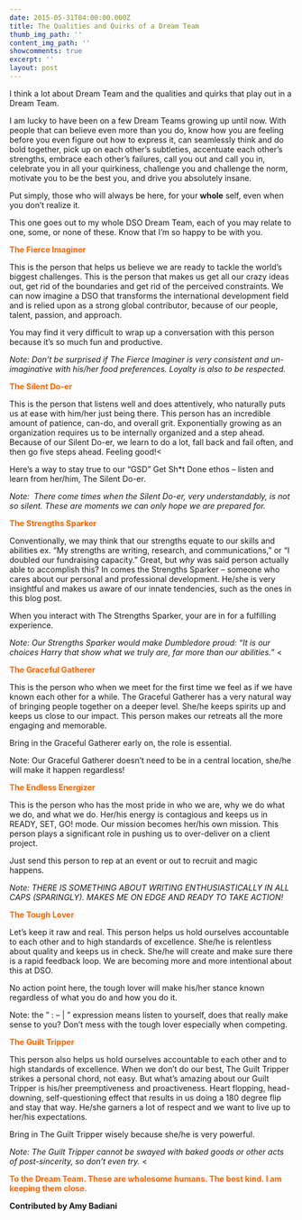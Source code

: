 ```yaml
---
date: 2015-05-31T04:00:00.000Z
title: The Qualities and Quirks of a Dream Team
thumb_img_path: ''
content_img_path: ''
showcomments: true
excerpt: ''
layout: post
---
```

I think a lot about Dream Team and the qualities and quirks that play out in a Dream Team.


I am lucky to have been on a few Dream Teams growing up until now. With people that can believe even more than you do, know how you are feeling before you even figure out how to express it, can seamlessly think and do bold together, pick up on each other’s subtleties, accentuate each other’s strengths, embrace each other’s failures, call you out and call you in, celebrate you in all your quirkiness, challenge you and challenge the norm, motivate you to be the best you, and drive you absolutely insane. 

Put simply, those who will always be here, for your **whole** self, even when you don’t realize it. 

This one goes out to my whole DSO Dream Team, each of you may relate to one, some, or none of these. Know that I’m so happy to be with you. 

<font color="#ff6600">**The Fierce Imaginer**</font>

This is the person that helps us believe we are ready to tackle the world’s biggest challenges. This is the person that makes us get all our crazy ideas out, get rid of the boundaries and get rid of the perceived constraints. We can now imagine a DSO that transforms the international development field and is relied upon as a strong global contributor, because of our people, talent, passion, and approach.  

You may find it very difficult to wrap up a conversation with this person because it’s so much fun and productive. 

*Note: Don’t be surprised if The Fierce Imaginer is very consistent and un-imaginative with his/her food preferences. Loyalty is also to be respected.* 

<font color="#ff6600">**The Silent Do-er**</font></strong>

This is the person that listens well and does attentively, who naturally puts us at ease with him/her just being there. This person has an incredible amount of patience, can-do, and overall grit. Exponentially growing as an organization requires us to be internally organized and a step ahead. Because of our Silent Do-er, we learn to do a lot, fall back and fail often, and then go five steps ahead. Feeling good!<

Here’s a way to stay true to our “GSD” Get Sh*t Done ethos – listen and learn from her/him, The Silent Do-er.

*Note:  There come times when the Silent Do-er, very understandably, is not so silent. These are moments we can only hope we are prepared for.* 

<font color="#ff6600">**The Strengths Sparker**</font>

Conventionally, we may think that our strengths equate to our skills and abilities ex. “My strengths are writing, research, and communications,” or “I doubled our fundraising capacity.” Great, but *why* was said person actually able to accomplish this? In comes the Strengths Sparker – someone who cares about our personal and professional development. He/she is very insightful and makes us aware of our innate tendencies, such as the ones in this blog post. 

When you interact with The Strengths Sparker, your are in for a fulfilling experience.

*Note: Our Strengths Sparker would make Dumbledore proud: “It is our choices Harry that show what we truly are, far more than our abilities.*” <

<font color="#ff6600">**The Graceful Gatherer**</font>

This is the person who when we meet for the first time we feel as if we have known each other for a while. The Graceful Gatherer has a very natural way of bringing people together on a deeper level. She/he keeps spirits up and keeps us close to our impact. This person makes our retreats all the more engaging and memorable.

Bring in the Graceful Gatherer early on, the role is essential.

Note: Our Graceful Gatherer doesn’t need to be in a central location, she/he will make it happen regardless! 

<font color="#ff6600">**The Endless Energizer**</font>

This is the person who has the most pride in who we are, why we do what we do, and what we do. Her/his energy is contagious and keeps us in READY, SET, GO! mode. Our mission becomes her/his own mission. This person plays a significant role in pushing us to over-deliver on a client project. 

Just send this person to rep at an event or out to recruit and magic happens. 

*Note: THERE IS SOMETHING ABOUT WRITING ENTHUSIASTICALLY IN ALL CAPS (SPARINGLY). MAKES ME ON EDGE AND READY TO TAKE ACTION!* 

<font color="#ff6600">**The Tough Lover**</font></strong>

Let’s keep it raw and real. This person helps us hold ourselves accountable to each other and to high standards of excellence. She/he is relentless about quality and keeps us in check. She/he will create and make sure there is a rapid feedback loop. We are becoming more and more intentional about this at DSO. 

No action point here, the tough lover will make his/her stance known regardless of what you do and how you do it.  

Note: the ” : – | ” expression means listen to yourself, does that really make sense to you? Don’t mess with the tough lover especially when competing. 

<font color="#ff6600">**The Guilt Tripper**</font>

This person also helps us hold ourselves accountable to each other and to high standards of excellence. When we don’t do our best, The Guilt Tripper strikes a personal chord, not easy. But what’s amazing about our Guilt Tripper is his/her preemptiveness and proactiveness. Heart flopping, head-downing, self-questioning effect that results in us doing a 180 degree flip and stay that way. He/she garners a lot of respect and we want to live up to her/his expectations.

Bring in The Guilt Tripper wisely because she/he is very powerful. 

*Note: The Guilt Tripper cannot be swayed with baked goods or other acts of post-sincerity, so don’t even try.* <

<font color="#ff6600">**To the Dream Team. These are wholesome humans. The best kind. I am keeping them close.** </font>

**Contributed by Amy Badiani**